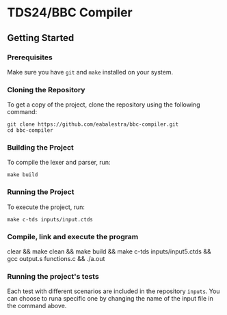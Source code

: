 # TDS24/BBC Compiler
## Getting Started
### Prerequisites

Make sure you have `git` and `make` installed on your system.

### Cloning the Repository

To get a copy of the project, clone the repository using the following command:

```
git clone https://github.com/eabalestra/bbc-compiler.git 
cd bbc-compiler
```

### Building the Project
To compile the lexer and parser, run:
```
make build
```

### Running the Project
To execute the project, run:
```
make c-tds inputs/input.ctds
```

### Compile, link and execute the program
clear && make clean && make build && make c-tds inputs/input5.ctds && gcc output.s functions.c && ./a.out

### Running the project's tests
Each test with different scenarios are included in the repository ```inputs```. You can choose to runa specific one by changing the name of the input file in the command above.